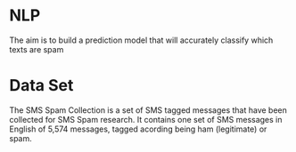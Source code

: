# NLP
The aim is to build a prediction model that will accurately classify which texts are spam

# Data Set
The SMS Spam Collection is a set of SMS tagged messages that have been collected for SMS Spam research. It contains one set of SMS messages in English of 5,574 messages, tagged acording being ham (legitimate) or spam.
